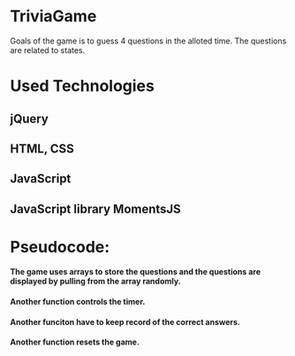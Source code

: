 # TriviaGame
Goals of the game is to guess 4 questions in the alloted time.
The questions are related to states.


# Used Technologies
## jQuery
## HTML, CSS
## JavaScript
## JavaScript library MomentsJS

# Pseudocode:
#### The game uses arrays to store the questions and the questions are displayed by pulling from the array randomly.
#### Another function controls the timer.
#### Another funciton have  to keep record of the correct answers.
#### Another function resets the game.
